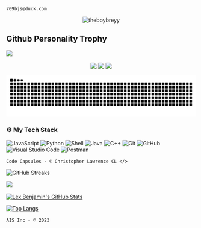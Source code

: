 ```
709bjs@duck.com
```
<p align="center"> <img src="https://komarev.com/ghpvc/?username=theboybrey&label=Profile%20views&color=e91e63&style=flat" alt="theboybreyy" /> </p>
<h2 align="left">Github Personality Trophy</h2>
<img width=900 src="https://github-profile-trophy.vercel.app/?username=theboybrey&column=8&theme=gruvbox&no-frame=false"/>

<p align="center">
<a href="http://bit.ly/abessilfielinkedin"><img src="https://img.shields.io/badge/-abessilfie-0077B5?style=flat&logo=Linkedin&logoColor=white"/></a>
<a href="http://bit.ly/bibabreytwitter"><img src="https://img.shields.io/badge/-@bibabrey-%231DA1F2?style=flat&logo=twitter&logoColor=white"/></a>
<a href="mailto:guillaume.falourd@gmail.com"><img src="https://img.shields.io/badge/-709bjs@duck.com-D14836?style=flat&logo=Gmail&logoColor=white"/></a>
</p>

![Snake animation](https://github.com/GuillaumeFalourd/GuillaumeFalourd/blob/output/github-contribution-grid-snake.svg)
<h3 align="left">⚙ My Tech Stack </h3>

![JavaScript](https://img.shields.io/badge/-JS-05122A?style=flat&logo=JavaScript)
![Python](https://img.shields.io/badge/-Python-05122A?style=flat&logo=python)
![Shell](https://img.shields.io/badge/Shell-05122A?style=flat&logo=gnu-bash&logoColor=white)
![Java](https://img.shields.io/badge/-Java-05122A?style=flat&logo=Java&logoColor=white)
![C++](https://img.shields.io/badge/-C++-05122A?style=flat&logo=cpp)
![Git](https://img.shields.io/badge/-Git-05122A?style=flat&logo=git) 
![GitHub](https://img.shields.io/badge/-GitHub-05122A?style=flat&logo=github) 
![Visual Studio Code](https://img.shields.io/badge/-Visual%20Studio%20Code-05122A?style=flat&logo=visual-studio-code&logoColor=007ACC) 
![Postman](https://img.shields.io/badge/-Postman-05122A?style=flat&logo=postman)



```
Code Capsules - © Christopher Lawrence CL </>
```

![GitHub Streaks](http://github-readme-streak-stats.herokuapp.com?user=theboybrey&theme=dark&hide_border=true&card_width=800)

![](https://github-profile-summary-cards.vercel.app/api/cards/profile-details?username=theboybrey&theme=dark)  
<!-- ![](https://github-profile-summary-cards.vercel.app/api/cards/most-commit-language?username=theboybrey&theme=dark)  -->




[![Lex Benjamin's GitHub Stats](https://github-readme-stats.vercel.app/api?username=theboybrey&show_icons=true&theme=dark&hide_border=true)](https://github.com/theboybrey)

[![Top Langs](https://github-readme-stats.vercel.app/api/top-langs/?username=theboybrey&card_width=800&size_weight=0.5&count_weight=0.5&langs_count=6&theme=dark)](https://github.com/anuraghazra/github-readme-stats)



```
AIS Inc - © 2023 
```

<!-- éxplore Showcase -->


 

